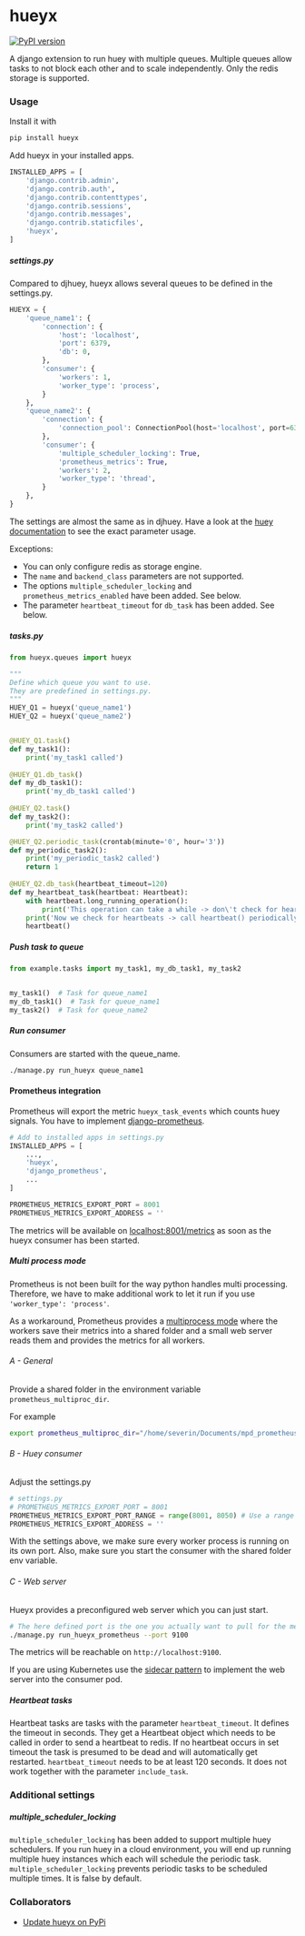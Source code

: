 # hueyx

[![PyPI version](https://badge.fury.io/py/hueyx.svg)](https://badge.fury.io/py/hueyx)

A django extension to run huey with multiple queues.
Multiple queues allow tasks to not block each other and to scale independently.
Only the redis storage is supported.

### Usage

Install it with
```bash
pip install hueyx
```

Add hueyx in your installed apps.

```python
INSTALLED_APPS = [
    'django.contrib.admin',
    'django.contrib.auth',
    'django.contrib.contenttypes',
    'django.contrib.sessions',
    'django.contrib.messages',
    'django.contrib.staticfiles',
    'hueyx',
]
```



##### settings.py

Compared to djhuey, hueyx allows several queues to be defined in the settings.py. 

```python
HUEYX = {
    'queue_name1': {
        'connection': {
            'host': 'localhost',
            'port': 6379,
            'db': 0,
        },
        'consumer': {
            'workers': 1,
            'worker_type': 'process',
        }
    },
    'queue_name2': {
        'connection': {
            'connection_pool': ConnectionPool(host='localhost', port=6379, db=1)
        },
        'consumer': {
            'multiple_scheduler_locking': True,
            'prometheus_metrics': True,
            'workers': 2,
            'worker_type': 'thread',
        }
    },
}
```

The settings are almost the same as in djhuey.
Have a look at the [huey documentation](https://huey.readthedocs.io/en/latest/contrib.html#setting-things-up) 
to see the exact parameter usage.

Exceptions:
- You can only configure redis as storage engine.
- The `name` and `backend_class` parameters are not supported.
- The options `multiple_scheduler_locking` and `prometheus_metrics_enabled` have been added. See below.
- The parameter `heartbeat_timeout` for `db_task` has been added. See below.

##### tasks.py

```python
from hueyx.queues import hueyx

"""
Define which queue you want to use.
They are predefined in settings.py.
"""
HUEY_Q1 = hueyx('queue_name1')
HUEY_Q2 = hueyx('queue_name2')


@HUEY_Q1.task()
def my_task1():
    print('my_task1 called')
    
@HUEY_Q1.db_task()
def my_db_task1():
    print('my_db_task1 called')
    
@HUEY_Q2.task()
def my_task2():
    print('my_task2 called')

@HUEY_Q2.periodic_task(crontab(minute='0', hour='3'))
def my_periodic_task2():
    print('my_periodic_task2 called')
    return 1
    
@HUEY_Q2.db_task(heartbeat_timeout=120)
def my_heartbeat_task(heartbeat: Heartbeat):
    with heartbeat.long_running_operation():
        print('This operation can take a while -> don\'t check for heartbeats')
    print('Now we check for heartbeats -> call heartbeat() periodically')
    heartbeat()
```

##### Push task to queue
```python
from example.tasks import my_task1, my_db_task1, my_task2


my_task1()  # Task for queue_name1
my_db_task1()  # Task for queue_name1
my_task2()  # Task for queue_name2
```

##### Run consumer
Consumers are started with the queue_name.
```bash
./manage.py run_hueyx queue_name1
```

#### Prometheus integration
Prometheus will export the metric `hueyx_task_events` which counts huey signals.
You have to implement [django-prometheus](https://github.com/korfuri/django-prometheus).

```python
# Add to installed apps in settings.py
INSTALLED_APPS = [
    ...,
    'hueyx',
    'django_prometheus',
    ...
]

PROMETHEUS_METRICS_EXPORT_PORT = 8001
PROMETHEUS_METRICS_EXPORT_ADDRESS = ''
```

The metrics will be available on [localhost:8001/metrics](http://localhost:8001/metrics) as soon as the hueyx consumer
has been started.

##### Multi process mode
Prometheus is not been built for the way python handles multi processing. Therefore, we have to make additional work to let it 
run if you use `'worker_type': 'process'`.

As a workaround, Prometheus provides a [multiprocess mode](https://github.com/prometheus/client_python#multiprocess-mode-gunicorn)
where the workers save their metrics into a shared folder and a small web server reads them and provides the metrics 
for all workers.

###### A - General
Provide a shared folder in the environment variable `prometheus_multiproc_dir`.

For example
```bash
export prometheus_multiproc_dir="/home/severin/Documents/mpd_prometheus"
```

###### B - Huey consumer

Adjust the settings.py
```python
# settings.py
# PROMETHEUS_METRICS_EXPORT_PORT = 8001
PROMETHEUS_METRICS_EXPORT_PORT_RANGE = range(8001, 8050) # Use a range which has not been used before.
PROMETHEUS_METRICS_EXPORT_ADDRESS = ''
```
With the settings above, we make sure every worker process is running on its own port.
Also, make sure you start the consumer with the shared folder env variable.

###### C - Web server
Hueyx provides a preconfigured web server which you can just start.

```bash
# The here defined port is the one you actually want to pull for the metrics.
./manage.py run_hueyx_prometheus --port 9100
```

The metrics will be reachable on `http://localhost:9100`.

If you are using Kubernetes use the [sidecar pattern](https://www.abhishek-tiwari.com/a-sidecar-for-your-service-mesh/)
to implement the web server into the consumer pod.


##### Heartbeat tasks
Heartbeat tasks are tasks with the parameter `heartbeat_timeout`. It defines the timeout in seconds. 
They get a Heartbeat object which needs to be called in order to send a heartbeat to redis. 
If no heartbeat occurs in set timeout the task is presumed to be dead and will automatically get restarted. 
`heartbeat_timeout` needs to be at least 120 seconds. It does not work together with the parameter `include_task`.

### Additional settings

##### multiple_scheduler_locking
`multiple_scheduler_locking` has been added to support multiple huey schedulers.
If you run huey in a cloud environment, you will end up running multiple huey instances which each will
schedule the periodic task.
`multiple_scheduler_locking` prevents periodic tasks to be scheduled multiple times. It is false by default.


### Collaborators

- [Update hueyx on PyPi](./update_version.md)